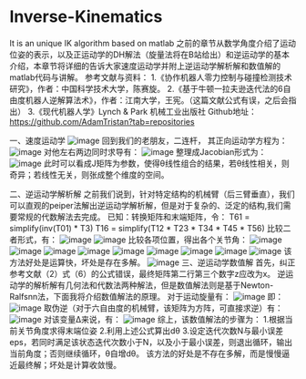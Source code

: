 # Inverse-Kinematics
It is an unique IK algorithm based on matlab
之前的章节从数学角度介绍了运动位姿的表示，以及正运动学的DH解法（旋量法将在B站给出）和逆运动学的基本介绍，本章节将详细的告诉大家速度运动学并附上逆运动学解析解和数值解的matlab代码与讲解。
参考文献与资料：
1.《协作机器人零力控制与碰撞检测技术研究》，作者：中国科学技术大学，陈赛旋。
2.《基于牛顿一拉夫逊迭代法的6自由度机器人逆解算法术》，作者：江南大学，王宪。（这篇文献公式有误，之后会指出）
3.《现代机器人学》Lynch & Park 机械工业出版社
Github地址：https://github.com/AdamTristan?tab=repositories

一、速度运动学
![image](https://user-images.githubusercontent.com/76904279/182283340-f2e7222c-5ee5-4eeb-8ad9-ef7056399819.png)
回到我们的老朋友，二连杆，
其正向运动学方程为：
![image](https://user-images.githubusercontent.com/76904279/182283348-03c00927-7b47-4e7b-b7e6-a270e9e36b57.png)
对他左右两边同时求导有：
![image](https://user-images.githubusercontent.com/76904279/182283358-1b427396-f893-4ade-bb01-0b1b74e6fc40.png)
整理成Jacobian形式为：
![image](https://user-images.githubusercontent.com/76904279/182283364-606adf94-f684-4dd2-8a61-26337d435aef.png)
此时可以看成J矩阵为参数，使得θ线性组合的结果，若θ线性相关，则奇异；若线性无关，则张成整个维度的空间。

二、逆运动学解析解
之前我们说到，针对特定结构的机械臂（后三臂垂直），我们可以直观的peiper法解出逆运动学解析解，但是对于复杂的、泛定的结构,我们需要常规的代数解法去完成。
已知：转换矩阵和末端矩阵，令：
T61 = simplify(inv(T01) * T3)
T16 = simplify(T12 * T23 * T34 * T45 * T56) 
比较二者形式，有：
![image](https://user-images.githubusercontent.com/76904279/182283380-8e2e832e-2bbb-4845-b915-4c3df402c0f7.png)
![image](https://user-images.githubusercontent.com/76904279/182283381-3e11924a-1436-43f0-8627-a2f3703547f9.png)
比较各项位置，得出各个关节角：
![image](https://user-images.githubusercontent.com/76904279/182283394-ff8611ed-17b3-4ed7-9e0d-e31ecd0e5383.png)
![image](https://user-images.githubusercontent.com/76904279/182283400-e1fb9081-2d0a-42af-b7d0-0deebc7a6357.png)
![image](https://user-images.githubusercontent.com/76904279/182283405-4a84fdf7-1fb9-4e9e-bfe8-283294932c7e.png)
![image](https://user-images.githubusercontent.com/76904279/182283409-7fbe217d-8726-40eb-a459-31d37a8dccca.png)
![image](https://user-images.githubusercontent.com/76904279/182283416-9543d150-6d15-496c-a001-027d9cea1f3f.png)
![image](https://user-images.githubusercontent.com/76904279/182283420-9f563fb9-4cd9-4089-afe2-0dbb55fa94be.png)
![image](https://user-images.githubusercontent.com/76904279/182283430-d9518753-8da2-4aa3-b939-d705e51a8094.png)
![image](https://user-images.githubusercontent.com/76904279/182283435-8d0d6cb7-cab0-49ce-9408-e2c26cfca79d.png)
![image](https://user-images.githubusercontent.com/76904279/182283441-19bc634b-6c75-4024-b1b2-e69fd5bd4b33.png)
该方法好处是运算快，坏处是存在多解。
![image](https://user-images.githubusercontent.com/76904279/182283464-24702aa7-a576-4ca6-902e-e3f497acb937.png)
三、逆运动学数值解
首先，纠正参考文献（2）式（6）的公式错误，最终矩阵第二行第三个数字z应改为x。
逆运动学的解析解有几何法和代数法两种解法，但是数值解法则是基于Newton-Ralfsnn法，下面我将介绍数值解法的原理。
对于运动旋量有：
![image](https://user-images.githubusercontent.com/76904279/182283488-0460c802-5478-4edb-bf9e-8bb649cca4a3.png)
即：
![image](https://user-images.githubusercontent.com/76904279/182283495-63f95cb5-9530-4c73-890c-67cdc7d258f7.png)
取伪逆（对于六自由度的机械臂，该矩阵为方阵，可直接求逆）有：
![image](https://user-images.githubusercontent.com/76904279/182283499-e168acb9-17db-45e0-b13d-7b9a74a4601a.png)
对该变量Δ来说，有：
![image](https://user-images.githubusercontent.com/76904279/182283520-3c88a2aa-4f27-405c-a070-ac90be97074d.png)
综上，该数值解法的步骤为：
1.根据当前关节角度求得末端位姿
2.利用上述公式算出dθ
3.设定迭代次数N与最小误差eps，若同时满足该状态迭代次数小于N，以及小于最小误差，则退出循环，输出当前角度；否则继续循环，θ自增dθ。
该方法的好处是不存在多解，而是慢慢逼近最终解；坏处是计算收敛慢。
